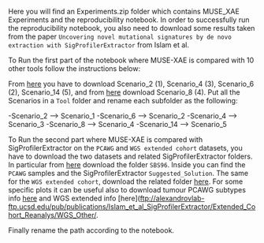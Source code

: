 Here you will find an Experiments.zip folder which contains MUSE_XAE Experiments and the reproducibility notebook.
In order to successfully run the reproducibility notebook, you also need to download some results taken from the paper
`Uncovering novel mutational signatures by de novo extraction with SigProfilerExtractor` from Islam et al.

To Run the first part of the notebook where MUSE-XAE is compared with 10 other tools follow the instructions below:

From [here](ftp://alexandrovlab-ftp.ucsd.edu/pub/publications/Islam_et_al_SigProfilerExtractor/Benchmark/SBS96_Scenarios_withOUT_Noise/Suggested/Medium/)
you have to download Scenario_2 (1), Scenario_4 (3), Scenario_6 (2), Scenario_14 (5), and from [here](ftp://alexandrovlab-ftp.ucsd.edu/pub/publications/Islam_et_al_SigProfilerExtractor/Benchmark/SBS96_Scenarios_withOUT_Noise/Suggested/Easy/)
download Scenario_8 (4). Put all the Scenarios in a `Tool` folder and rename each subfolder as the following:

-Scenario_2 --> Scenario_1
-Scenario_6 --> Scenario_2
-Scenario_4 --> Scenario_3
-Scenario_8 --> Scenario_4
-Scenario_14 --> Scenario_5


To Run the second part where MUSE-XAE is compared with SigProfilerExtractor on the `PCAWG` and `WGS extended cohort` datasets,
you have to download the two datasets and related SigProfilerExtractor folders.
In particular from [here](ftp://alexandrovlab-ftp.ucsd.edu/pub/publications/Islam_et_al_SigProfilerExtractor/PCAWG_Reanalysis/ALL-Tissues/SBS96/)
download the folder `SBS96`. Inside you can find the `PCAWG` samples and the SigProfilerExtractor `Suggested_Solution`.
The same for the `WGS extended cohort`, download the related folder [here](ftp://alexandrovlab-ftp.ucsd.edu/pub/publications/Islam_et_al_SigProfilerExtractor/Extended_Cohort_Reanalysis/WGS_Other/ALL-Tissues/).
For some specific plots it can be useful also to download tumour PCAWG subtypes info [here](ftp://alexandrovlab-ftp.ucsd.edu/pub/publications/Islam_et_al_SigProfilerExtractor/PCAWG_Reanalysis/)
and WGS extended info [here](ftp://alexandrovlab-ftp.ucsd.edu/pub/publications/Islam_et_al_SigProfilerExtractor/Extended_Cohort_Reanalys/WGS_Other/.

Finally rename the path according to the notebook.
